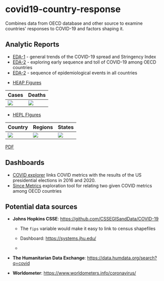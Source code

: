# covid19-country-response
Combines data  from OECD database and other source to examine countries' responses to COVID-19 and factors shaping it.

Analytic Reports
----------------------
- [EDA-1][eda-1] - general trends of the COVID-19 spread and Stringency Index 
- [EDA-2][eda-2] - exploring early sequence and toll of COVID-19 among OECD countries
- [EDA-2][eda-3] - sequence of epidemiological events in all countries

[eda-1]:https://raw.githack.com/andkov/covid19-country-response/master/analysis/eda-1/eda-1.html
[eda-2]:https://raw.githack.com/andkov/covid19-country-response/master/analysis/eda-2/eda-2.html
[eda-3]:https://raw.githack.com/andkov/covid19-country-response/master/analysis/eda-3/eda-3.html

- [HEAP Figures](master/analysis/heap-4-countries/heap-4-countries-2.R)

|Cases|Deaths|  
|---|---|  
|![][HEAP1]|![][HEAP2]|  

[HEAP1]:analysis/heap-4-countries/2020-11-30/cases_7da_per1m.jpg
[HEAP2]:analysis/heap-4-countries/2020-11-30/death_7da_per1m.jpg

- [HEPL FIgures](analysis/hepl-3-states/hepl-3-states.R)

|Country|Regions| States|   
|---|---|---|  
|![][HEPL1]|![][HEPL2]| ![][HEPL3]| 

[PDF](analysis/hepl-3-states/prints/2020-11-27/Alexander-Unruh-Koval-2020-HEPL-figures.pdf)




[HEPL1]:analysis/hepl-3-states/prints/2020-11-27/01-us-cases-deaths.jpg
[HEPL2]:analysis/hepl-3-states/prints/2020-11-27/02-covid-by-regions.jpg
[HEPL3]:analysis/hepl-3-states/prints/2020-11-27/03-NY-FL-WI.jpg


Dashboards 
------------------
- [COVID explorer](https://kyleb.shinyapps.io/covid-explorer/) links COVID metrics with the results of the US presidential elections in 2016 and 2020.  
- [Since Metrics](https://andkov.shinyapps.io/shiny-since-metric/) exploration tool for relating two given COVID metrics among OECD countries


Potential data sources
----------------------------------

* **Johns Hopkins CSSE**:  https://github.com/CSSEGISandData/COVID-19

  * The `fips` variable would make it easy to link to census shapefiles

  * Dashboard: https://systems.jhu.edu/ 
  * 
* **The Humanitarian Data Exchange**: https://data.humdata.org/search?q=covid
* **Worldometer**: https://www.worldometers.info/coronavirus/
